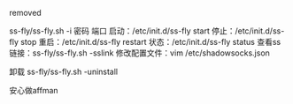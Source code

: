 removed


ss-fly/ss-fly.sh -i  密码  端口
启动：/etc/init.d/ss-fly start
停止：/etc/init.d/ss-fly stop
重启：/etc/init.d/ss-fly restart
状态：/etc/init.d/ss-fly status
查看ss链接：ss-fly/ss-fly.sh -sslink
修改配置文件：vim /etc/shadowsocks.json

卸载 ss-fly/ss-fly.sh -uninstall

安心做affman



